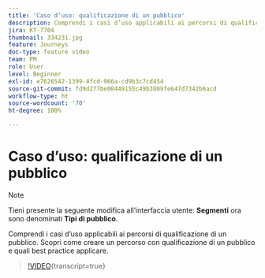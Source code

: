 ```yaml
---
title: 'Caso d’uso: qualificazione di un pubblico'
description: Comprendi i casi d’uso applicabili ai percorsi di qualificazione di un pubblico. Scopri come creare un percorso con qualificazione di un pubblico e quali best practice applicare.
jira: KT-7704
thumbnail: 334231.jpg
feature: Journeys
doc-type: feature video
team: PM
role: User
level: Beginner
exl-id: e7626542-1399-4fcd-966a-cd9b3c7cd454
source-git-commit: fd9d277be00449155c49b3809fe647d7342b6acd
workflow-type: ht
source-wordcount: '70'
ht-degree: 100%

---
```


# Caso d’uso: qualificazione di un pubblico

>[!NOTE]
>Tieni presente la seguente modifica all’interfaccia utente: **Segmenti** ora sono denominati **Tipi di pubblico**.

Comprendi i casi d’uso applicabili ai percorsi di qualificazione di un pubblico. Scopri come creare un percorso con qualificazione di un pubblico e quali best practice applicare.

>[!VIDEO](https://video.tv.adobe.com/v/334231?quality=12&learn=on){transcript=true}
